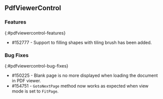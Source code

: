 ## PdfViewerControl


### Features
{:#pdfviewercontrol-features}

* \#152777 - Support to filling shapes with tiling brush has been added.

### Bug Fixes
{:#pdfviewercontrol-bug-fixes}

* \#150225 - Blank page is no more displayed when loading the document in PDF viewer.
* \#154751 - `GotoNextPage` method now works as expected when view mode is set to `FitPage`.

